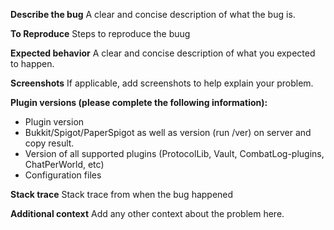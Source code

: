 **Describe the bug**
A clear and concise description of what the bug is.

**To Reproduce**
Steps to reproduce the buug

**Expected behavior**
A clear and concise description of what you expected to happen.

**Screenshots**
If applicable, add screenshots to help explain your problem.

**Plugin versions (please complete the following information):**
 - Plugin version
 - Bukkit/Spigot/PaperSpigot as well as version
(run /ver) on server and copy result.
 - Version of all supported plugins (ProtocolLib, Vault, CombatLog-plugins, ChatPerWorld, etc)
 - Configuration files

**Stack trace**
Stack trace from when the bug happened

**Additional context**
Add any other context about the problem here.
